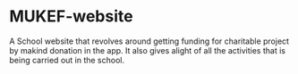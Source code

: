 # MUKEF-website
A School website that revolves around getting funding for charitable project by makind donation in the app. It also gives alight of all the activities that is being carried out in the school.

